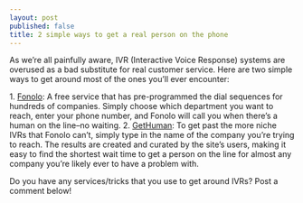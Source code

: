 ```yaml
---
layout: post
published: false
title: 2 simple ways to get a real person on the phone
---
```

As we’re all painfully aware, IVR (Interactive Voice Response) systems are overused as a bad substitute for real customer service. Here are two simple ways to get around most of the ones you’ll ever encounter:

1\. [Fonolo](http://fonolo.com/): A free service that has pre-programmed the dial sequences for hundreds of companies. Simply choose which department you want to reach, enter your phone number, and Fonolo will call you when there’s a human on the line–no waiting.
2\. [GetHuman](http://gethuman.com/): To get past the more niche IVRs that Fonolo can’t, simply type in the name of the company you’re trying to reach. The results are created and curated by the site’s users, making it easy to find the shortest wait time to get a person on the line for almost any company you’re likely ever to have a problem with.

Do you have any services/tricks that you use to get around IVRs? Post a comment below!
